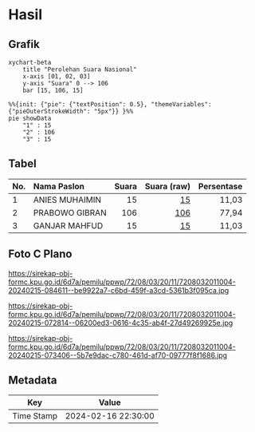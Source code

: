 # Hasil

## Grafik

```mermaid
xychart-beta
    title "Perolehan Suara Nasional"
    x-axis [01, 02, 03]
    y-axis "Suara" 0 --> 106
    bar [15, 106, 15]
```

```mermaid
%%{init: {"pie": {"textPosition": 0.5}, "themeVariables": {"pieOuterStrokeWidth": "5px"}} }%%
pie showData
    "1" : 15
    "2" : 106
    "3" : 15
```

## Tabel

| No. | Nama Paslon    | Suara | Suara (raw) | Persentase |
|:--- |:-------------- | -----:| -----------:| ----------:|
| 1   | ANIES MUHAIMIN | 15    | [15][p-1]   | 11,03      |
| 2   | PRABOWO GIBRAN | 106   | [106][p-2]  | 77,94      |
| 3   | GANJAR MAHFUD  | 15    | [15][p-3]   | 11,03      |


[p-1]: https://github.com/gigit-pemilu/pemilu-2024/blob/main/pilpres/hitung-suara/sub/72-sulawesi-tengah/sub/08-parigi-moutong/sub/03-tinombo/sub/2011-lombok/sub/004-tps/sub/paslon-1.txt
[p-2]: https://github.com/gigit-pemilu/pemilu-2024/blob/main/pilpres/hitung-suara/sub/72-sulawesi-tengah/sub/08-parigi-moutong/sub/03-tinombo/sub/2011-lombok/sub/004-tps/sub/paslon-2.txt
[p-3]: https://github.com/gigit-pemilu/pemilu-2024/blob/main/pilpres/hitung-suara/sub/72-sulawesi-tengah/sub/08-parigi-moutong/sub/03-tinombo/sub/2011-lombok/sub/004-tps/sub/paslon-3.txt

## Foto C Plano

https://sirekap-obj-formc.kpu.go.id/6d7a/pemilu/ppwp/72/08/03/20/11/7208032011004-20240215-084611--be9922a7-c6bd-459f-a3cd-5361b3f095ca.jpg

https://sirekap-obj-formc.kpu.go.id/6d7a/pemilu/ppwp/72/08/03/20/11/7208032011004-20240215-072814--06200ed3-0616-4c35-ab4f-27d49269925e.jpg

https://sirekap-obj-formc.kpu.go.id/6d7a/pemilu/ppwp/72/08/03/20/11/7208032011004-20240215-073406--5b7e9dac-c780-461d-af70-09777f8f1686.jpg


## Metadata

| Key        | Value               |
| ---------- | ------------------- |
| Time Stamp | 2024-02-16 22:30:00 |



